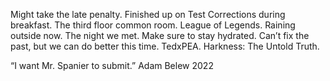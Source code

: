 Might take the late penalty. Finished up on Test Corrections during breakfast. The third floor common room. League of Legends. Raining outside now. The night we met. Make sure to stay hydrated. Can’t fix the past, but we can do better this time. TedxPEA. Harkness: The Untold Truth.

“I want Mr. Spanier to submit.” Adam Belew 2022
